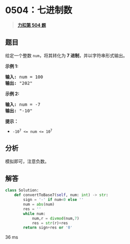 # 0504：七进制数


> <u>**[力扣第 504 题](https://leetcode.cn/problems/base-7/)**</u>

## 题目

<p>给定一个整数 <code>num</code>，将其转化为 <strong>7 进制</strong>，并以字符串形式输出。</p>



<p><strong>示例 1:</strong></p>

<pre>
<strong>输入:</strong> num = 100
<strong>输出:</strong> "202"
</pre>

<p><strong>示例 2:</strong></p>

<pre>
<strong>输入:</strong> num = -7
<strong>输出:</strong> "-10"
</pre>



<p><strong>提示：</strong></p>

<ul>
<li><code>-10<sup>7</sup> &lt;= num &lt;= 10<sup>7</sup></code></li>
</ul>




## 分析


模拟即可，注意负数。

## 解答

```python
class Solution:
    def convertToBase7(self, num: int) -> str:
        sign = '-' if num<0 else ''
        num = abs(num)
        res = ''
        while num:
            num,r = divmod(num,7)
            res = str(r)+res
        return sign+res or '0'
```
36 ms



